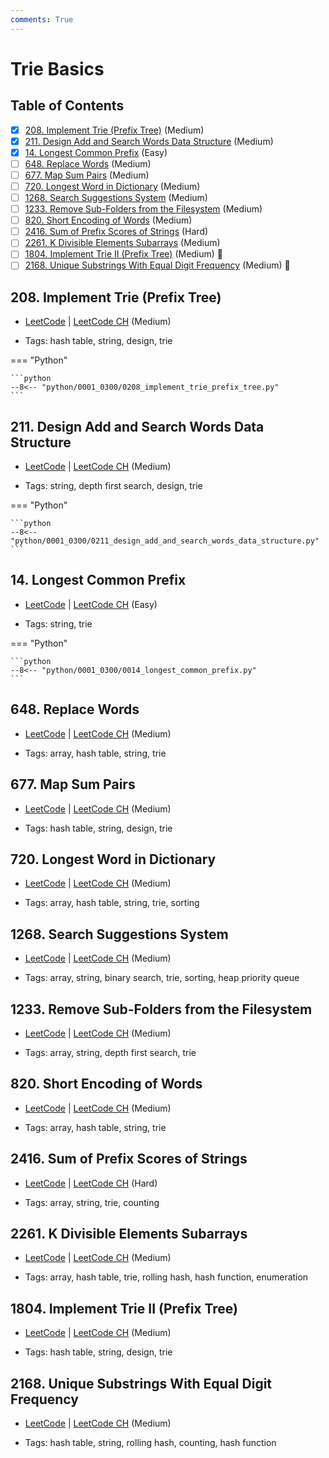 ```yaml
---
comments: True
---
```


# Trie Basics

## Table of Contents

- [x] [208. Implement Trie (Prefix Tree)](https://leetcode.cn/problems/implement-trie-prefix-tree/) (Medium)
- [x] [211. Design Add and Search Words Data Structure](https://leetcode.cn/problems/design-add-and-search-words-data-structure/) (Medium)
- [x] [14. Longest Common Prefix](https://leetcode.cn/problems/longest-common-prefix/) (Easy)
- [ ] [648. Replace Words](https://leetcode.cn/problems/replace-words/) (Medium)
- [ ] [677. Map Sum Pairs](https://leetcode.cn/problems/map-sum-pairs/) (Medium)
- [ ] [720. Longest Word in Dictionary](https://leetcode.cn/problems/longest-word-in-dictionary/) (Medium)
- [ ] [1268. Search Suggestions System](https://leetcode.cn/problems/search-suggestions-system/) (Medium)
- [ ] [1233. Remove Sub-Folders from the Filesystem](https://leetcode.cn/problems/remove-sub-folders-from-the-filesystem/) (Medium)
- [ ] [820. Short Encoding of Words](https://leetcode.cn/problems/short-encoding-of-words/) (Medium)
- [ ] [2416. Sum of Prefix Scores of Strings](https://leetcode.cn/problems/sum-of-prefix-scores-of-strings/) (Hard)
- [ ] [2261. K Divisible Elements Subarrays](https://leetcode.cn/problems/k-divisible-elements-subarrays/) (Medium)
- [ ] [1804. Implement Trie II (Prefix Tree)](https://leetcode.cn/problems/implement-trie-ii-prefix-tree/) (Medium) 👑
- [ ] [2168. Unique Substrings With Equal Digit Frequency](https://leetcode.cn/problems/unique-substrings-with-equal-digit-frequency/) (Medium) 👑

## 208. Implement Trie (Prefix Tree)

-   [LeetCode](https://leetcode.com/problems/implement-trie-prefix-tree/) | [LeetCode CH](https://leetcode.cn/problems/implement-trie-prefix-tree/) (Medium)

-   Tags: hash table, string, design, trie

=== "Python"

    ```python
    --8<-- "python/0001_0300/0208_implement_trie_prefix_tree.py"
    ```



## 211. Design Add and Search Words Data Structure

-   [LeetCode](https://leetcode.com/problems/design-add-and-search-words-data-structure/) | [LeetCode CH](https://leetcode.cn/problems/design-add-and-search-words-data-structure/) (Medium)

-   Tags: string, depth first search, design, trie

=== "Python"

    ```python
    --8<-- "python/0001_0300/0211_design_add_and_search_words_data_structure.py"
    ```



## 14. Longest Common Prefix

-   [LeetCode](https://leetcode.com/problems/longest-common-prefix/) | [LeetCode CH](https://leetcode.cn/problems/longest-common-prefix/) (Easy)

-   Tags: string, trie

=== "Python"

    ```python
    --8<-- "python/0001_0300/0014_longest_common_prefix.py"
    ```



## 648. Replace Words

-   [LeetCode](https://leetcode.com/problems/replace-words/) | [LeetCode CH](https://leetcode.cn/problems/replace-words/) (Medium)

-   Tags: array, hash table, string, trie


## 677. Map Sum Pairs

-   [LeetCode](https://leetcode.com/problems/map-sum-pairs/) | [LeetCode CH](https://leetcode.cn/problems/map-sum-pairs/) (Medium)

-   Tags: hash table, string, design, trie


## 720. Longest Word in Dictionary

-   [LeetCode](https://leetcode.com/problems/longest-word-in-dictionary/) | [LeetCode CH](https://leetcode.cn/problems/longest-word-in-dictionary/) (Medium)

-   Tags: array, hash table, string, trie, sorting


## 1268. Search Suggestions System

-   [LeetCode](https://leetcode.com/problems/search-suggestions-system/) | [LeetCode CH](https://leetcode.cn/problems/search-suggestions-system/) (Medium)

-   Tags: array, string, binary search, trie, sorting, heap priority queue


## 1233. Remove Sub-Folders from the Filesystem

-   [LeetCode](https://leetcode.com/problems/remove-sub-folders-from-the-filesystem/) | [LeetCode CH](https://leetcode.cn/problems/remove-sub-folders-from-the-filesystem/) (Medium)

-   Tags: array, string, depth first search, trie


## 820. Short Encoding of Words

-   [LeetCode](https://leetcode.com/problems/short-encoding-of-words/) | [LeetCode CH](https://leetcode.cn/problems/short-encoding-of-words/) (Medium)

-   Tags: array, hash table, string, trie


## 2416. Sum of Prefix Scores of Strings

-   [LeetCode](https://leetcode.com/problems/sum-of-prefix-scores-of-strings/) | [LeetCode CH](https://leetcode.cn/problems/sum-of-prefix-scores-of-strings/) (Hard)

-   Tags: array, string, trie, counting


## 2261. K Divisible Elements Subarrays

-   [LeetCode](https://leetcode.com/problems/k-divisible-elements-subarrays/) | [LeetCode CH](https://leetcode.cn/problems/k-divisible-elements-subarrays/) (Medium)

-   Tags: array, hash table, trie, rolling hash, hash function, enumeration


## 1804. Implement Trie II (Prefix Tree)

-   [LeetCode](https://leetcode.com/problems/implement-trie-ii-prefix-tree/) | [LeetCode CH](https://leetcode.cn/problems/implement-trie-ii-prefix-tree/) (Medium)

-   Tags: hash table, string, design, trie


## 2168. Unique Substrings With Equal Digit Frequency

-   [LeetCode](https://leetcode.com/problems/unique-substrings-with-equal-digit-frequency/) | [LeetCode CH](https://leetcode.cn/problems/unique-substrings-with-equal-digit-frequency/) (Medium)

-   Tags: hash table, string, rolling hash, counting, hash function
